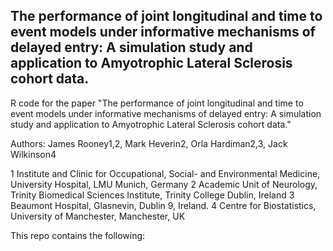 ## The performance of joint longitudinal and time to event models under informative mechanisms of delayed entry: A simulation study and application to Amyotrophic Lateral Sclerosis cohort data.

R code for the paper "The performance of joint longitudinal and time to event models under informative mechanisms of delayed entry: A simulation study and application to Amyotrophic Lateral Sclerosis cohort data."

Authors: James Rooney1,2, Mark Heverin2, Orla Hardiman2,3, Jack Wilkinson4

1 Institute and Clinic for Occupational, Social- and Environmental Medicine, University Hospital, LMU Munich, Germany
2 Academic Unit of Neurology, Trinity Biomedical Sciences Institute, Trinity College Dublin, Ireland
3 Beaumont Hospital, Glasnevin, Dublin 9, Ireland.
4 Centre for Biostatistics, University of Manchester, Manchester, UK


This repo contains the following:


